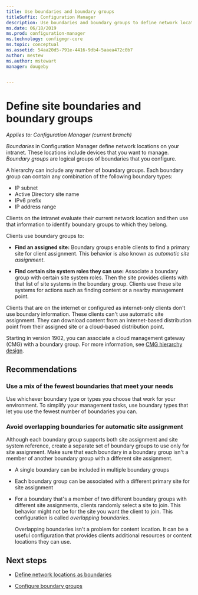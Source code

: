 ```yaml
---
title: Use boundaries and boundary groups
titleSuffix: Configuration Manager
description: Use boundaries and boundary groups to define network locations and accessible site systems for devices you manage.
ms.date: 06/18/2019
ms.prod: configuration-manager
ms.technology: configmgr-core
ms.topic: conceptual
ms.assetid: 54aa20d5-791e-4416-9db4-5aaea472c0b7
author: mestew
ms.author: mstewart
manager: dougeby


---
```


# Define site boundaries and boundary groups

*Applies to: Configuration Manager (current branch)*

*Boundaries* in Configuration Manager define network locations on your intranet. These locations include devices that you want to manage. *Boundary groups* are logical groups of boundaries that you configure.

A hierarchy can include any number of boundary groups. Each boundary group can contain any combination of the following boundary types:  

- IP subnet  
- Active Directory site name  
- IPv6 prefix  
- IP address range  

Clients on the intranet evaluate their current network location and then use that information to identify boundary groups to which they belong.  

Clients use boundary groups to:  

- **Find an assigned site:** Boundary groups enable clients to find a primary site for client assignment. This behavior is also known as *automatic site assignment*.  

- **Find certain site system roles they can use:** Associate a boundary group with certain site system roles. Then the site provides clients with that list of site systems in the boundary group. Clients use these site systems for actions such as finding content or a nearby management point.  

Clients that are on the internet or configured as internet-only clients don't use boundary information. These clients can't use automatic site assignment. They can download content from an internet-based distribution point from their assigned site or a cloud-based distribution point.  

Starting in version 1902, you can associate a cloud management gateway (CMG) with a boundary group. For more information, see [CMG hierarchy design](../../../clients/manage/cmg/plan-cloud-management-gateway.md#hierarchy-design).<!--3640932-->


## <a name="BKMK_BoundaryBestPractices"></a> Recommendations

### Use a mix of the fewest boundaries that meet your needs

Use whichever boundary type or types you choose that work for your environment. To simplify your management tasks, use boundary types that let you use the fewest number of boundaries you can.

### Avoid overlapping boundaries for automatic site assignment

Although each boundary group supports both site assignment and site system reference, create a separate set of boundary groups to use only for site assignment. Make sure that each boundary in a boundary group isn't a member of another boundary group with a different site assignment.

- A single boundary can be included in multiple boundary groups  

- Each boundary group can be associated with a different primary site for site assignment  

- For a boundary that's a member of two different boundary groups with different site assignments, clients randomly select a site to join. This behavior might not be for the site you want the client to join. This configuration is called *overlapping boundaries*.  

    Overlapping boundaries isn't a problem for content location. It can be a useful configuration that provides clients additional resources or content locations they can use.  


## Next steps

- [Define network locations as boundaries](boundaries.md)

- [Configure boundary groups](boundary-groups.md)
